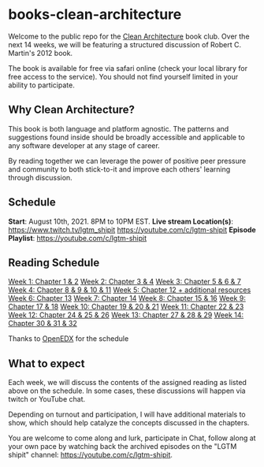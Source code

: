 # books-clean-architecture

Welcome to the public repo for the [Clean Architecture](https://www.oreilly.com/library/view/clean-architecture-a/9780134494272/) book club. Over the next 14 weeks, we will be featuring a structured discussion of Robert C. Martin's 2012 book.

The book is available for free via safari online (check your local library for free access to the service). You should not find yourself limited in your ability to participate.

## Why Clean Architecture?

This book is both language and platform agnostic. The patterns and suggestions found inside should be broadly accessible and applicable to any software developer at any stage of career.

By reading together we can leverage the power of positive peer pressure and community to both stick-to-it and improve each others' learning through discussion.

## Schedule

**Start**: August 10th, 2021. 8PM to 10PM EST.
**Live stream Location(s)**: https://www.twitch.tv/lgtm_shipit
                             https://youtube.com/c/lgtm-shipit
**Episode Playlist**:        https://youtube.com/c/lgtm-shipit

## Reading Schedule

[Week 1: Chapter 1 & 2](discussions/week-01.md)
[Week 2: Chapter 3 & 4](discussions/week-02.md)
[Week 3: Chapter 5 & 6 & 7](discussions/week-03.md)
[Week 4: Chapter 8 & 9 & 10 & 11](discussions/week-04.md)
[Week 5: Chapter 12 + additional resources](discussions/week-05.md)
[Week 6: Chapter 13](discussions/week-06.md)
[Week 7: Chapter 14](discussions/week-07.md)
[Week 8: Chapter 15 & 16](discussions/week-08.md)
[Week 9: Chapter 17 & 18](discussions/week-09.md)
[Week 10: Chapter 19 & 20 & 21](discussions/week-10.md)
[Week 11: Chapter 22 & 23](discussions/week-11.md)
[Week 12: Chapter 24 & 25 & 26](discussions/week-12.md)
[Week 13: Chapter 27 & 28 & 29](discussions/week-13.md)
[Week 14: Chapter 30 & 31 & 32](discussions/week-14.md)

Thanks to [OpenEDX](https://openedx.atlassian.net/wiki/spaces/AC/pages/948896160/Clean+Architecture+Book+Club) for the schedule

## What to expect

Each week, we will discuss the contents of the assigned reading as listed above on the schedule. In some cases, these discussions will happen via twitch or YouTube chat.

Depending on turnout and participation, I will have additional materials to show, which should help catalyze the concepts discussed in the chapters.

You are welcome to come along and lurk, participate in Chat, follow along at your own pace by watching back the archived episodes on the "LGTM shipit" channel: https://youtube.com/c/lgtm-shipit.
